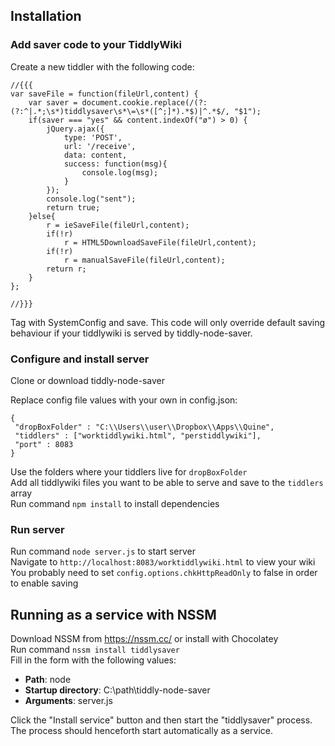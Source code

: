 ## Installation

### Add saver code to your TiddlyWiki	

Create a new tiddler with the following code:

	//{{{
	var saveFile = function(fileUrl,content) {
		var saver = document.cookie.replace(/(?:(?:^|.*;\s*)tiddlysaver\s*\=\s*([^;]*).*$)|^.*$/, "$1");
		if(saver === "yes" && content.indexOf("ø") > 0) {
	        jQuery.ajax({
	            type: 'POST',    
	            url: '/receive',
	    		data: content,
	            success: function(msg){
	                console.log(msg);
	            }
	        });
	    	console.log("sent");
	    	return true;
		}else{
			r = ieSaveFile(fileUrl,content);
			if(!r)
				r = HTML5DownloadSaveFile(fileUrl,content);
			if(!r)
				r = manualSaveFile(fileUrl,content);
			return r;
		}
	};
	
	//}}}

Tag with SystemConfig and save. This code will only override default saving behaviour if your tiddlywiki is served by tiddly-node-saver.

### Configure and install server 

Clone or download tiddly-node-saver

Replace config file values with your own in config.json: 

	{
	 "dropBoxFolder" : "C:\\Users\\user\\Dropbox\\Apps\\Quine",
	 "tiddlers" : ["worktiddlywiki.html", "perstiddlywiki"],
	 "port" : 8083
	}

Use the folders where your tiddlers live for ```dropBoxFolder```  
Add all tiddlywiki files you want to be able to serve and save to the ```tiddlers``` array  
Run command ```npm install``` to install dependencies

### Run server
Run command ```node server.js``` to start server  
Navigate to ```http://localhost:8083/worktiddlywiki.html``` to view your wiki  
You probably need to set ```config.options.chkHttpReadOnly``` to false in order to enable saving 

## Running as a service with NSSM

Download NSSM from <https://nssm.cc/> or install with Chocolatey  
Run command ```nssm install tiddlysaver```  
Fill in the form with the following values:  
  - __Path__: node  
  - __Startup directory__: C:\path\tiddly-node-saver  
  - __Arguments__: server.js
  
Click the "Install service" button and then start the "tiddlysaver" process. The process should henceforth start automatically as a service.  